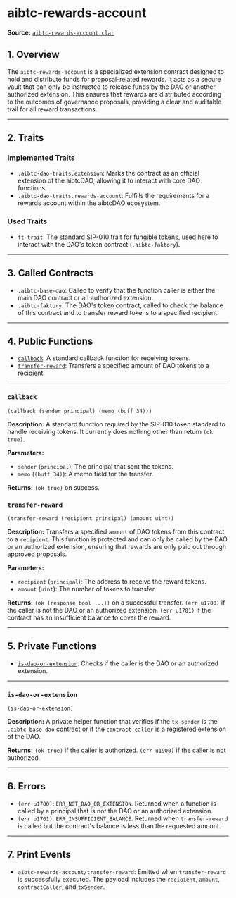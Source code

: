 # aibtc-rewards-account

**Source:** [`aibtc-rewards-account.clar`](../../../../contracts/dao/extensions/aibtc-rewards-account.clar)

## 1. Overview

The `aibtc-rewards-account` is a specialized extension contract designed to hold and distribute funds for proposal-related rewards. It acts as a secure vault that can only be instructed to release funds by the DAO or another authorized extension. This ensures that rewards are distributed according to the outcomes of governance proposals, providing a clear and auditable trail for all reward transactions.

---

## 2. Traits

### Implemented Traits
- `.aibtc-dao-traits.extension`: Marks the contract as an official extension of the aibtcDAO, allowing it to interact with core DAO functions.
- `.aibtc-dao-traits.rewards-account`: Fulfills the requirements for a rewards account within the aibtcDAO ecosystem.

### Used Traits
- `ft-trait`: The standard SIP-010 trait for fungible tokens, used here to interact with the DAO's token contract (`.aibtc-faktory`).

---

## 3. Called Contracts

- `.aibtc-base-dao`: Called to verify that the function caller is either the main DAO contract or an authorized extension.
- `.aibtc-faktory`: The DAO's token contract, called to check the balance of this contract and to transfer reward tokens to a specified recipient.

---

## 4. Public Functions

- [`callback`](#callback): A standard callback function for receiving tokens.
- [`transfer-reward`](#transfer-reward): Transfers a specified amount of DAO tokens to a recipient.

---

### `callback`

`(callback (sender principal) (memo (buff 34)))`

**Description:**
A standard function required by the SIP-010 token standard to handle receiving tokens. It currently does nothing other than return `(ok true)`.

**Parameters:**
- `sender` (`principal`): The principal that sent the tokens.
- `memo` (`(buff 34)`): A memo field for the transfer.

**Returns:**
`(ok true)` on success.

### `transfer-reward`

`(transfer-reward (recipient principal) (amount uint))`

**Description:**
Transfers a specified `amount` of DAO tokens from this contract to a `recipient`. This function is protected and can only be called by the DAO or an authorized extension, ensuring that rewards are only paid out through approved proposals.

**Parameters:**
- `recipient` (`principal`): The address to receive the reward tokens.
- `amount` (`uint`): The number of tokens to transfer.

**Returns:**
`(ok (response bool ...))` on a successful transfer.
`(err u1700)` if the caller is not the DAO or an authorized extension.
`(err u1701)` if the contract has an insufficient balance to cover the reward.

---

## 5. Private Functions

- [`is-dao-or-extension`](#is-dao-or-extension): Checks if the caller is the DAO or an authorized extension.

---

### `is-dao-or-extension`

`(is-dao-or-extension)`

**Description:**
A private helper function that verifies if the `tx-sender` is the `.aibtc-base-dao` contract or if the `contract-caller` is a registered extension of the DAO.

**Returns:**
`(ok true)` if the caller is authorized.
`(err u1900)` if the caller is not authorized.

---

## 6. Errors

- `(err u1700)`: `ERR_NOT_DAO_OR_EXTENSION`. Returned when a function is called by a principal that is not the DAO or an authorized extension.
- `(err u1701)`: `ERR_INSUFFICIENT_BALANCE`. Returned when `transfer-reward` is called but the contract's balance is less than the requested amount.

---

## 7. Print Events

- `aibtc-rewards-account/transfer-reward`: Emitted when `transfer-reward` is successfully executed. The payload includes the `recipient`, `amount`, `contractCaller`, and `txSender`.
